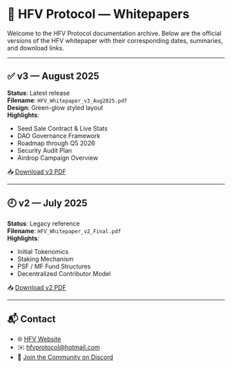# 📄 HFV Protocol — Whitepapers

Welcome to the HFV Protocol documentation archive. Below are the official versions of the HFV whitepaper with their corresponding dates, summaries, and download links.

---

## ✅ v3 — August 2025

**Status**: Latest release  
**Filename**: `HFV_Whitepaper_v3_Aug2025.pdf`  
**Design**: Green-glow styled layout  
**Highlights**:
- Seed Sale Contract & Live Stats
- DAO Governance Framework
- Roadmap through Q5 2026
- Security Audit Plan
- Airdrop Campaign Overview

📥 [Download v3 PDF](./HFV_Whitepaper_v3.pdf)

---

## 🕘 v2 — July 2025

**Status**: Legacy reference  
**Filename**: `HFV_Whitepaper_v2_Final.pdf`  
**Highlights**:
- Initial Tokenomics
- Staking Mechanism
- PSF / MF Fund Structures
- Decentralized Contributor Model

📥 [Download v2 PDF](./HFV_Whitepaper_v2_Final.pdf)

---

## 📬 Contact

- 🌐 [HFV Website](https://hfvprotocol.org)
- ✉️ hfvprotocol@hotmail.com
- 💬 [Join the Community on Discord](https://discord.gg/GS2R7kbU8M)
